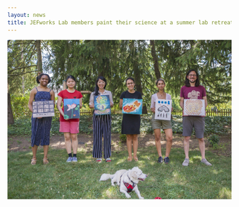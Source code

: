 ```yaml
---
layout: news
title: JEFworks Lab members paint their science at a summer lab retreat.
---
```


![](/assets/news/lab_retreat_summer2022.jpg)
